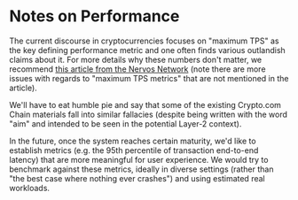 # Notes on Performance

The current discourse in cryptocurrencies focuses on "maximum TPS" as the key defining performance metric
and one often finds various outlandish claims about it. For more details why these numbers don't matter,
we recommend [this article from the Nervos Network](https://medium.com/nervosnetwork/forget-about-the-tps-competition-df40a45fdad8)
 (note there are more issues with regards to "maximum TPS metrics" that are not mentioned in the article).

We'll have to eat humble pie and say that some of the existing Crypto.com Chain materials fall into similar fallacies
(despite being written with the word "aim" and intended to be seen in the potential Layer-2 context).

In the future, once the system reaches certain maturity, we'd like to establish metrics 
(e.g. the 95th percentile of transaction end-to-end latency) that are more meaningful for user experience.
We would try to benchmark against these metrics, ideally in diverse settings (rather than "the best case where nothing ever crashes")
and using estimated real workloads. 